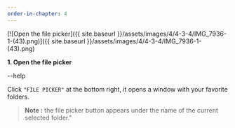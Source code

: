 ```yaml
---
order-in-chapter: 4
---
```


[![Open the file picker]({{ site.baseurl }}/assets/images/4/4-3-4/IMG_7936-1-(43).png)]({{
site.baseurl }}/assets/images/4/4-3-4/IMG_7936-1-(43).png)

**1. Open the file picker**

--help

Click `"FILE PICKER"` at the bottom right, it opens a window with your favorite folders.

> **Note :** the file picker button appears under the name of the current selected folder."
